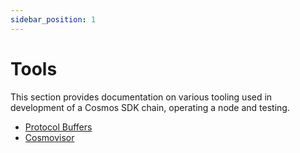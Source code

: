 ```yaml
---
sidebar_position: 1
---
```


# Tools

This section provides documentation on various tooling used in development of a Cosmos SDK chain, operating a node and testing. 

- [Protocol Buffers](./00-protobuf.md)
- [Cosmovisor](./01-cosmovisor.md)
